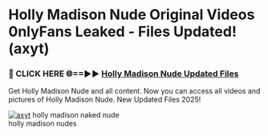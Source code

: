 # Holly Madison Nude Original Videos 0nlyFans Leaked - Files Updated! (axyt)

<h3>🔴 CLICK HERE 🌐==►► <a href="https://tinyurl.com/52m3yx9h" rel="nofollow">Holly Madison Nude Updated Files</a></h3>

Get Holly Madison Nude and all content. Now you can access all videos and pictures of Holly Madison Nude. New Updated Files 2025!

[![axyt](https://i.imgur.com/TnHtlc8.gif)](https://tinyurl.com/52m3yx9h)
holly madison naked nude<br>
holly madison nudes